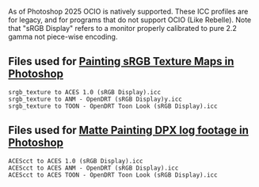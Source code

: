 
As of Photoshop 2025 OCIO is natively supported. These ICC profiles are for legacy, and for programs that do not support OCIO (Like Rebelle).
Note that "sRGB Display" refers to a monitor properly calibrated to pure 2.2 gamma not piece-wise encoding.

## Files used for [Painting sRGB Texture Maps in Photoshop](https://sharktacos.github.io/OpenColorIO-configs/docs/Photoshop.html#painting-srgb-texture-maps)
````
srgb_texture to ACES 1.0 (sRGB Display).icc
srgb_texture to ANM - OpenDRT (sRGB Display)y.icc
srgb_texture to TOON - OpenDRT Toon Look (sRGB Display).icc
````
## Files used for [Matte Painting DPX log footage in Photoshop](https://sharktacos.github.io/OpenColorIO-configs/docs/Photoshop.html#matte-painting-dpx-log-footage)
````
ACEScct to ACES 1.0 (sRGB Display).icc
ACEScct to ACES ANM - OpenDRT (sRGB Display).icc
ACEScct to ACES TOON - OpenDRT Toon Look (sRGB Display).icc
````
